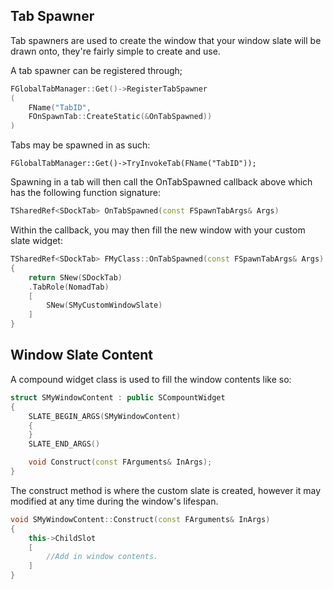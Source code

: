 ## Tab Spawner
Tab spawners are used to create the window that your window slate will be drawn onto, they're fairly simple to create and use.

A tab spawner can be registered through;
```cpp
FGlobalTabManager::Get()->RegisterTabSpawner
(
	FName("TabID",
	FOnSpawnTab::CreateStatic(&OnTabSpawned))
)
```

Tabs may be spawned in as such:
```
FGlobalTabManager::Get()->TryInvokeTab(FName("TabID"));
```

Spawning in a tab will then call the OnTabSpawned callback above which has the following function signature:
```cpp
TSharedRef<SDockTab> OnTabSpawned(const FSpawnTabArgs& Args)
```

Within the callback, you may then fill the new window with your custom slate widget:
```cpp
TSharedRef<SDockTab> FMyClass::OnTabSpawned(const FSpawnTabArgs& Args)
{
	return SNew(SDockTab)
	.TabRole(NomadTab)
	[
		SNew(SMyCustomWindowSlate)
	]
}
```

## Window Slate Content

A compound widget class is used to fill the window contents like so:
```cpp
struct SMyWindowContent : public SCompountWidget
{
	SLATE_BEGIN_ARGS(SMyWindowContent)
	{
	}
	SLATE_END_ARGS()

	void Construct(const FArguments& InArgs);
}
```

The construct method is where the custom slate is created, however it may modified at any time during the window's lifespan.

```cpp
void SMyWindowContent::Construct(const FArguments& InArgs)
{
	this->ChildSlot
	[
		//Add in window contents.
	]
}
```
